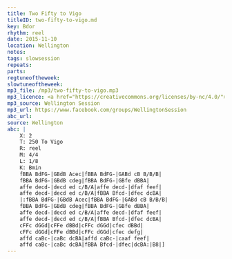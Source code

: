 ```yaml
---
title: Two Fifty to Vigo
titleID: two-fifty-to-vigo.md
key: Bdor
rhythm: reel
date: 2015-11-10
location: Wellington
notes:
tags: slowsession
repeats: 
parts: 
regtuneoftheweek:
slowtuneoftheweek:
mp3_file: /mp3/two-fifty-to-vigo.mp3
mp3_licence: <a href="https://creativecommons.org/licenses/by-nc/4.0/">CC-BY-NC-4.0</a>
mp3_source: Wellington Session
mp3_url: https://www.facebook.com/groups/WellingtonSession
abc_url: 
source: Wellington
abc: |
    X: 2
    T: 250 To Vigo
    R: reel
    M: 4/4
    L: 1/8
    K: Bmin
    fBBA BdFG-|GBdB Acec|fBBA BdFG-|GABd cB B/B/B|
    fBBA BdFG-|GBdB cdeg|fBBA BdFG-|GBfe dBBA|
    affe decd-|decd ed c/B/A|affe decd-|dfaf feef|
    affe decd-|decd ed c/B/A|fBBA Bfcd-|dfec dcBA|
    |:fBBA BdFG-|GBdB Acec|fBBA BdFG-|GABd cB B/B/B|
    fBBA BdFG-|GBdB cdeg|fBBA BdFG-|GBfe dBBA|
    affe decd-|decd ed c/B/A|affe decd-|dfaf feef|
    affe decd-|decd ed c/B/A|fBBA Bfcd-|dfec dcBA|
    cFFc dGGd|cFFe dBBd|cFFc dGGd|cfec dBBd|
    cFFc dGGd|cFFe dBBd|cFFc dGGd|cfec defg|
    affd caBc-|caBc dcBA|affd caBc-|caaf feef|
    affd caBc-|caBc dcBA|fBBA Bfcd-|dfec|dcBA:|B8|]
---
```

